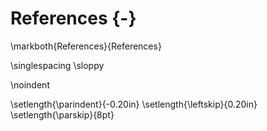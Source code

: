# References {-}

<!-- This manually sets the header for this unnumbered chapter. -->
\markboth{References}{References}

\singlespacing
\sloppy

<!--To remove the indentation of the first entry.-->
\noindent

<!-- To create a hanging indent and spacing between entries. These 
three lines may need to be removed for styles that don't require the 
hanging indent. -->
\setlength{\parindent}{-0.20in}
\setlength{\leftskip}{0.20in}
\setlength{\parskip}{8pt}

